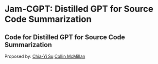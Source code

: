 # Jam-CGPT: Distilled GPT for Source Code Summarization

## Code for Distilled GPT for Source Code Summarization

Proposed by:
[Chia-Yi Su](https://chiayisu.github.io/)
[Collin McMillan](https://sdf.org/~cmc/)

